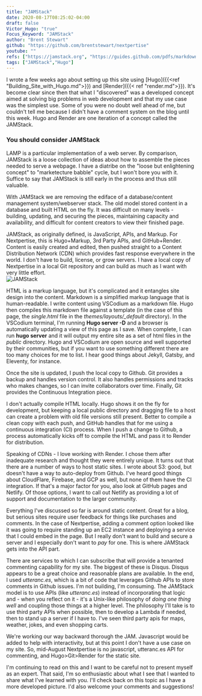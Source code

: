 ```yaml
---
title: "JAMStack"
date: 2020-08-17T08:25:02-04:00
draft: false
Victor_Hugo: "true"
Focus_Keyword: "JAMStack"
author: "Brent Stewart"
github: "https://github.com/brentstewart/nextpertise"
youtube: ""
refs: ["https://jamstack.org", "https://guides.github.com/pdfs/markdown-cheatsheet-online.pdf", "https://www.netlify.com/","https://disqus.com/","https://utteranc.es/"]
tags: ["JAMStack","Hugo"]
---
```

I wrote a few weeks ago about setting up this site using [Hugo]({{<ref "Building_Site_with_Hugo.md">}}) and [Render]({{< ref "render.md">}}).  It's become clear since then that what I "discovered" was a developed concept aimed at solving big problems in web development and that my use case was the simplest use.  Some of you were no doubt well ahead of me, but couldn't tell me because I didn't have a comment system on the blog until this week.
Hugo and Render are one iteration of a concept called the JAMStack.

### You should consider JAMStack

LAMP is a particular implementation of a web server.  By comparison, JAMStack is a loose collection of ideas about how to assemble the pieces needed to serve a webpage.  I have a diatribe on the "loose but enlightening concept" to "marketecture babble" cycle, but I won't bore you with it.  Suffice to say that JAMStack is still early in the process and thus still valuable.

With JAMStack we are removing the ediface of a database/content management system/webserver stack.  The old model stored content in a database and built HTML on the fly.  It was difficult on many levels - building, updating, and securing the pieces, maintaining capacity and availability, and difficult for content creators to view their finished page.  

JAMStack, as originally defined, is JavaScript, APIs, and Markup.  For Nextpertise, this is Hugo+Markup, 3rd Party APIs, and GitHub+Render.  Content is easily created and edited, then pushed straight to a Content Distribution Network (CDN) which provides fast response everywhere in the world.  I don't have to build, license, or grow servers.  I have a local copy of Nextpertise in a local Git repository and can build as much as I want with very little effort.  
![JAMStack](/JAMstack.png#floatright)

HTML is a markup language, but it's complicated and it entangles site design into the content.  Markdown is a simplified markup language that is human-readable.  I write content using VSCodium as a markdown file.  Hugo then compiles this markdown file against a template (in the case of this page, the _single.html_ file in the _themes/layouts/\_default_ directory).  In the VSCodium terminal, I'm running __Hugo server -D__ and a browser is automatically updating a view of this page as I save.  When complete, I can run __hugo server__ and it will output my entire site as a set of html files in the _public_ directory.  Hugo and VSCodium are open source and well supported by their communities, but if you want to use something different there are too many choices for me to list.  I hear good things about Jekyll, Gatsby, and Eleventy, for instance.

Once the site is updated, I push the local copy to Github.  Git provides a backup and handles version control.  It also handles permissions and tracks who makes changes, so I can invite collaborators over time.  Finally, Git provides the Continuous Integration piece.

I don't actually compile HTML locally.  Hugo shows it on the fly for development, but keeping a local public directory and dragging file to a host can create a problem with old file versions still present.  Better to compile a clean copy with each push, and GitHub handles that for me using a continuous integration (CI) process.  When I push a change to Github, a process automatically kicks off to compile the HTML and pass it to Render for distribution.

Speaking of CDNs - I love working with Render.  I chose them after inadequate research and thought they were entirely unique.  It turns out that there are a number of ways to host static sites.  I wrote about S3: good, but doesn't have a way to auto-deploy from Github.  I've heard good things about CloudFlare, Firebase, and GCP as well, but none of them have the CI integration.  If that's a major factor for you, also look at GitHub pages and Netlify.  Of those options, I want to call out Netlify as providing a lot of support and documentation to the larger community.

Everything I've discussed so far is around static content.  Great for a blog, but serious sites require user feedback for things like purchases and comments.  In the case of Nextpertise, adding a comment option looked like it was going to require standing up an EC2 instance and deploying a service that I could embed in the page.  But I really don't want to build and secure a server and I especially don't want to _pay_ for one.  This is where JAMStack gets into the API part.

There are services to which I can subscribe that will provide a tenanted commenting capability for my site.  The biggest of these is Disqus.  Disqus appears to be a great choice and reasonable plans are available.  In the end, I used _utteranc.es_, which is a bit of code that leverages Github APIs to store comments in Github issues.  I'm not building, I'm consuming.  The JAMStack model is to use APIs (like _utteranc.es_) instead of incorporating that logic and - when you reflect on it - it's a Unix-like philosophy of _doing one thing well_ and coupling those things at a higher level.  The philosophy I'll take is to use third party APIs when possible, then to develop a Lambda if needed, then to stand up a server if I have to.  I've seen third party apis for maps, weather, jokes, and even shopping carts.

We're working our way backward thorough the JAM.  Javascript would be added to help with interactivity, but at this point I don't have a use case on my site.  So, mid-August Nextpertise is no javascript, utteranc.es API for commenting, and Hugo>Git>Render for the static site.

I'm continuing to read on this and I want to be careful not to present myself as an expert.  That said, I'm so enthusiastic about what I see that I wanted to share what I've learned with you.  I'll check back on this topic as I have a more developed picture.  I'd also welcome your comments and suggestions!